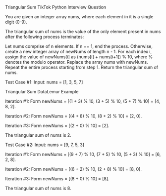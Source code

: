 Triangular Sum
TikTok Python Interview Question

You are given an integer array nums, where each element in it is a single digit (0-9).

The triangular sum of nums is the value of the only element present in nums after the following process terminates:

Let nums comprise of n elements. If n == 1, end the process. Otherwise, create a new integer array of newNums of length n - 1.
For each index i, assign the value of newNums[i] as (nums[i] + nums[i+1]) % 10, where % denotes the modulo operator.
Replace the array nums with newNums.
Repeat the entire process starting from step 1.
Return the triangular sum of nums.

Test Case #1:
Input: nums = [1, 3, 5, 7]

Triangular Sum DataLemur Example

Iteration #1: Form newNums = [(1 + 3) % 10, (3 + 5) % 10, (5 + 7) % 10] = [4, 8, 2].

Iteration #2: Form newNums = [(4 + 8) % 10, (8 + 2) % 10] = [2, 0].

Iteration #3: Form newNums = [(2 + 0) % 10] = [2].

The triangular sum of nums is 2.

Test Case #2:
Input: nums = [9, 7, 5, 3]

Iteration #1: Form newNums = [(9 + 7) % 10, (7 + 5) % 10, (5 + 3) % 10] = [6, 2, 8].

Iteration #2: Form newNums = [(6 + 2) % 10, (2 + 8) % 10] = [8, 0].

Iteration #3: Form newNums = [(8 + 0) % 10] = [8].

The triangular sum of nums is 8.
